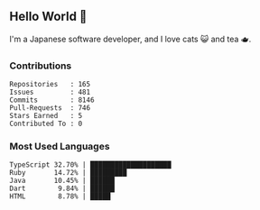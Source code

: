 ## Hello World 👋

I'm a Japanese software developer, and I love cats 😺 and tea 🫖.

### Contributions

    Repositories   : 165
    Issues         : 481
    Commits        : 8146
    Pull-Requests  : 746
    Stars Earned   : 5
    Contributed To : 0

### Most Used Languages

    TypeScript 32.70% | ████████████████████
    Ruby       14.72% | █████████
    Java       10.45% | ██████
    Dart        9.84% | ██████
    HTML        8.78% | █████
